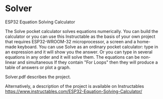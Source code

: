 # Solver
ESP32 Equation Solving Calculator

The Solve pocket calculator solves equations numerically. You can build the calculator or you can use this Instructable as the basis of your own project that requires ESP32-WROOM-32 microprocessor, a screen and a home-made keyboard.
You can use Solve as an ordinary pocket calculator: type in an expression and it will show you the answer. Or you can type in several equations in any order and it will solve them. The equations can be non-linear and simultaneous If they contain "For Loops" then they will produce a table of answers or plot a graph.

Solver.pdf describes the project.

Alternatively, a description of the project is available on Instructables
https://www.instructables.com/ESP32-Equation-Solving-Calculator/
